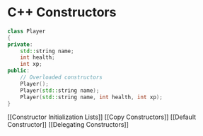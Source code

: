 # C++ Constructors

```cpp
class Player 
{
private:
	std::string name;
	int health;
	int xp;
public:
	// Overloaded constructors
	Player();
	Player(std::string name);
	Player(std::string name, int health, int xp);
}
```

[[Constructor Initialization Lists]]
[[Copy Constructors]]
[[Default Constructor]]
[[Delegating Constructors]]

